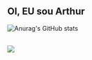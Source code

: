 ## OI, EU sou Arthur

![Anurag's GitHub stats](https://github-readme-stats.vercel.app/api?username=CarlosArthurM&show_icons=true)

<div style = " display: inline-block"> <br>
  
<img src="https://cdn.jsdelivr.net/gh/devicons/devicon@latest/icons/python/python-original.svg" />

</div>
